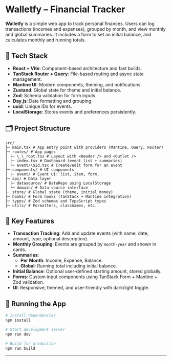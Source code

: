 # Walletfy – Financial Tracker

**Walletfy** is a simple web app to track personal finances. Users can log transactions (incomes and expenses), grouped by month, and view monthly and global summaries. It includes a form to set an initial balance, and calculates monthly and running totals.

## 🔧 Tech Stack

- **React + Vite**: Component-based architecture and fast builds.
- **TanStack Router + Query**: File-based routing and async state management.
- **Mantine UI**: Modern components, theming, and notifications.
- **Zustand**: Global state for theme and initial balance.
- **Zod**: Schema validation for form inputs.
- **Day.js**: Date formatting and grouping.
- **uuid**: Unique IDs for events.
- **LocalStorage**: Stores events and preferences persistently.

## 🗂️ Project Structure

```
src/
├─ main.tsx # App entry point with providers (Mantine, Query, Router)
├─ routes/ # App pages
│ ├─ \_\_root.tsx # Layout with <Header /> and <Outlet />
│ ├─ index.tsx # Dashboard (event list + summaries)
│ └─ event/\$id.tsx # Create/edit form for an event
├─ components/ # UI components
│ ├─ event/ # Event UI: list, item, form,
├─ api/ # Data layer
│ ├─ datasource/ # DataRepo using LocalStorage
│ └─ domain/ # Data source interface
├─ store/ # Global state (theme, initial money)
├─ hooks/ # Form hooks (TanStack + Mantine integration)
├─ types/ # Zod schemas and TypeScript types
├─ utils/ # Formatters, classnames, etc.

```

## 💼 Key Features

- **Transaction Tracking**: Add and update events (with name, date, amount, type, optional description).
- **Monthly Grouping**: Events are grouped by `month-year` and shown in cards.
- **Summaries**:
  - **Per Month**: Income, Expense, Balance.
  - **Global**: Running total including initial balance.
- **Initial Balance**: Optional user-defined starting amount, stored globally.
- **Forms**: Custom input components using TanStack Form + Mantine + Zod validation.
- **UI**: Responsive, themed, and user-friendly with dark/light toggle.

## 🚀 Running the App

```bash
# Install dependencies
npm install

# Start development server
npm run dev

# Build for production
npm run build
```

---
